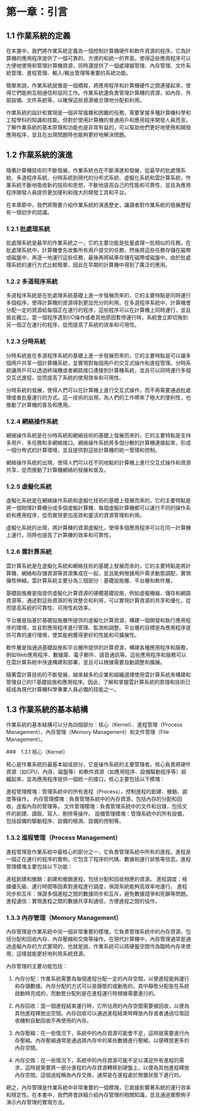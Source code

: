 # 第一章：引言

## 1.1 作業系統的定義

在本書中，我們將作業系統定義為一個控制計算機硬件和軟件資源的程序。它為計算機的應用程序提供了一個可靠的、方便的和統一的界面，使得這些應用程序可以方便地使用和管理計算機資源，同時還提供了一個處理器管理、內存管理、文件系統管理、進程管理、輸入/輸出管理等重要的系統功能。

簡單來說，作業系統就像是一個橋樑，將應用程序和計算機硬件之間連接起來，使得它們能夠互相通信和協同工作。作業系統還負責管理計算機的資源，如內存、外部設備、文件系統等，以確保這些資源被合理地分配和利用。

作業系統的設計和實現是一個非常複雜和困難的任務，需要掌握多種計算機科學和工程學科的知識和技能。但對於使用計算機的普通用戶和應用程序開發人員而言，了解作業系統的基本原理和功能也是非常有益的，可以幫助他們更好地使用和開發應用程序，並且在出現問題時也能夠更好地解決問題。

## 1.2 作業系統的演進

隨著計算機技術的不斷發展，作業系統也在不斷演進和發展，從最早的批處理系統、多道程序系統、分時系統到現代的分布式系統、虛擬化系統和雲計算系統，作業系統不斷地吸收新的技術和思想，不斷地提高自己的性能和可靠性，並且為應用程序開發人員提供更加便利和強大的開發工具和平台。

在本章節中，我們將簡要介紹作業系統的演進歷史，讓讀者對作業系統的發展歷程有一個初步的認識。

### 1.2.1 批處理系統

批處理系統是最早的作業系統之一，它的主要功能是批量處理一批相似的任務。在批處理系統中，計算機會先收集所有用戶提交的任務，然後將這些任務存儲在磁帶或磁盤中，再逐一地運行這些任務，最後再將結果存儲在磁帶或磁盤中。由於批處理系統的運行方式比較簡單，因此在早期的計算機中得到了廣泛的應用。

### 1.2.2 多道程序系統

多道程序系統是在批處理系統基礎上進一步發展而來的，它的主要特點是同時運行多個程序，使得計算機的資源得到更加充分的利用。在多道程序系統中，計算機會分配一定的資源給每個正在運行的程序，這些程序可以在計算機上同時運行，並且彼此獨立。當一個程序遇到I/O操作或者其他原因暫停運行時，系統會立即切換到另一個正在運行的程序，從而提高了系統的效率和可用性。

### 1.2.3 分時系統

分時系統是在多道程序系統的基礎上進一步發展而來的，它的主要特點是可以讓多個用戶共享一個計算機系統，並實現對每個用戶的交互式操作和進程管理。分時系統讓用戶可以透過終端機或者網路接口連接到計算機系統，並且可以同時運行多個交互式進程，從而提高了系統的使用效率和可用性。

分時系統的發展，使得人們可以在計算機上進行交互式操作，而不再需要通過批處理或者批量運行的方式。這一技術的出現，為人們的工作帶來了極大的便利性，也推動了計算機的普及和應用。

### 1.2.4 網絡操作系統

網絡操作系統是在分時系統和網絡技術的基礎上發展而來的，它的主要特點是支持多用戶、多任務和多網絡接口。網絡操作系統將多個分散的計算機連接起來，形成一個分佈式的計算環境，並且提供對這些計算機的統一管理和控制。

網絡操作系統的出現，使得人們可以在不同地點的計算機上進行交互式操作和資源共享，從而推動了計算機網絡的發展和普及。

### 1.2.5 虛擬化系統

虛擬化系統是在網絡操作系統和虛擬化技術的基礎上發展而來的，它的主要特點是將一個物理計算機分成多個虛擬計算機，每個虛擬計算機都可以運行不同的操作系統和應用程序，從而實現更加高效和靈活的資源管理和利用。

虛擬化系統的出現，將計算機的資源虛擬化，使得多個應用程序可以在同一計算機上運行，同時也提高了計算機的效率和可靠性。

### 1.2.6 雲計算系統

雲計算系統是在虛擬化系統和網絡技術的基礎上發展而來的，它的主要特點是將計算機、網絡和存儲資源等資源集成在一起，並且能夠根據用戶需求動態調配，實現彈性伸縮。雲計算系統主要分為三個部分：基礎設施層、平台層和軟件層。

基礎設施層是指提供虛擬化計算資源的硬體基礎設施，例如虛擬機器、儲存和網路資源等，通過對這些資源的有效整合和利用，可以實現計算資源的共享和優化，從而提高系統的可靠性、可用性和效率。

平台層是指基於基礎設施層所提供的虛擬化計算資源，構建一個開發和執行應用程序的環境，並且對應用程序進行管理、監測和調整。平台層的目標是為應用程序提供可靠的運行環境，使其能夠獲得更好的性能和可擴展性。

軟件層是指通過基礎設施和平台層所提供的計算資源，構建各種應用程序和服務，例如Web應用程序、數據庫、電子郵件、語音通訊等。這些應用程序和服務可以在雲計算系統中快速構建和部署，並且可以根據需要自動調整和擴展。

隨著雲計算技術的不斷發展，越來越多的企業和組織選擇使用雲計算系統來構建和管理自己的IT基礎設施和應用程序。因此，了解和掌握雲計算系統的原理和技術已經成為現代計算機科學專業人員必備的技能之一。

## 1.3 作業系統的基本結構

作業系統的基本結構可以分為四個部分：核心（Kernel）、進程管理（Process Management）、內存管理（Memory Management）和文件管理（File Management）。

###　1.3.1 核心（Kernel）

核心是作業系統的最基本組成部分，它是操作系統的主要管理者。核心負責將硬件資源（如CPU、內存、磁盤等）和軟件資源（如應用程序、設備驅動程序等）組織起來，並為應用程序提供一個統一的接口。核心主要包括以下模塊：

進程管理模塊：管理系統中的所有進程（Process），控制進程的創建、撤銷、調度等操作。
內存管理模塊：負責管理系統中的內存資源，包括內存的分配和回收，虛擬內存的管理等。
文件管理模塊：負責管理系統中的文件和目錄，包括文件的創建、讀取、寫入、刪除等操作。
設備管理模塊：管理系統中的所有設備，包括設備的驅動程序、設備的檢測、設備的控制等。
### 1.3.2 進程管理（Process Management）

進程管理是作業系統中最核心的部分之一，它負責管理系統中所有的進程。進程是一個正在運行的程序的實例，它包含了程序的代碼、數據和運行狀態等信息。進程管理模塊主要包括以下功能：

進程創建和撤銷：創建和撤銷進程，包括分配和回收相應的資源。
進程調度：根據優先級、運行時間等因素對進程進行調度，保證系統能夠高效率地運行。
進程同步和互斥：保證多個進程之間的數據同步和互斥，避免數據競爭和死鎖等問題。
進程通信：實現進程之間的數據共享和通信，方便進程之間的協作。
### 1.3.3 內存管理（Memory Management）

內存管理是作業系統中另一個非常重要的模塊，它負責管理系統中的內存資源，包括分配和回收內存、內存壓縮和交換等操作。在現代計算機中，內存管理通常是通過虛擬內存的方式實現的，也就是說，作業系統可以將硬盤空間作為臨時內存來使用，這樣就能更好地利用系統資源。

內存管理的主要功能包括：

1. 內存分配：作業系統需要為每個進程分配一定的內存空間，以便進程能夠運行和存儲數據。內存分配的方式可以是靜態的或動態的，其中靜態分配是在系統啟動時完成的，而動態分配則是在進程運行時根據需要進行的。

2. 內存回收：當一個進程結束運行時，它所佔用的內存空間需要被回收，以便為其他進程釋放出空間。內存回收可以通過進程結束時釋放內存或者通過垃圾回收機制自動回收不再使用的內存。

3. 內存壓縮：在一些情況下，系統中的內存資源可能會不足，這時就需要進行內存壓縮。內存壓縮通常是通過將內存中的某些數據進行壓縮，以便釋放更多的內存空間。

4. 內存交換：在一些情況下，系統中的內存資源可能不足以滿足所有進程的需求，這時就需要將一部分進程的內存資源轉移到硬盤上，以便為其他進程釋放內存空間。這個過程稱為內存交換，通常是在進程處於閒置狀態下進行的。

總之，內存管理是作業系統中非常重要的一個模塊，它直接影響著系統的運行效率和穩定性。在本書中，我們將會詳細介紹內存管理的相關知識，並且通過實際例子演示內存管理的實現方法。